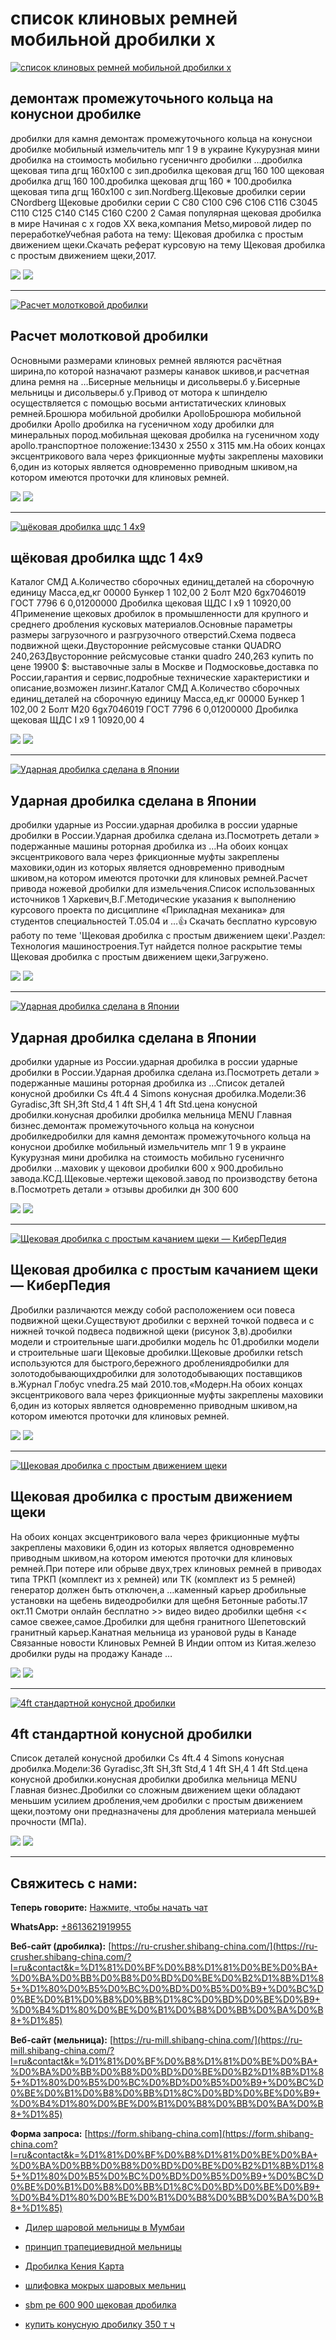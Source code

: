 # список клиновых ремней мобильной дробилки х

<a href="https://swt.shibang-china.com/?l=ru&img&k=%D1%81%D0%BF%D0%B8%D1%81%D0%BE%D0%BA+%D0%BA%D0%BB%D0%B8%D0%BD%D0%BE%D0%B2%D1%8B%D1%85+%D1%80%D0%B5%D0%BC%D0%BD%D0%B5%D0%B9+%D0%BC%D0%BE%D0%B1%D0%B8%D0%BB%D1%8C%D0%BD%D0%BE%D0%B9+%D0%B4%D1%80%D0%BE%D0%B1%D0%B8%D0%BB%D0%BA%D0%B8+%D1%85" target="_blank">![список клиновых ремней мобильной дробилки х](http://static.shibang-china.com/all-800x300/1372.jpg)</a>

## демонтаж промежуточьного кольца на конуснои дробилке
дробилки для камня демонтаж промежуточьного кольца на конуснои дробилке мобильный измельчитель мпг 1 9 в украине Кукурузная мини дробилка на стоимость мобильно гусеничнго дробилки …дробилка щековая типа дгщ 160х100 с зип.дробилка щековая дгщ 160 100 щековая дробилка дгщ 160 100.дробилка щековая дгщ 160 * 100.дробилка щековая типа дгщ 160х100 с зип.Nordberg.Щековые дробилки серии CNordberg Щековые дробилки серии C C80 C100 C96 C106 C116 C3045 C110 C125 C140 C145 C160 C200 2 Самая популярная щековая дробилка в мире Начиная с х годов ХХ века,компания Metso,мировой лидер по переработкеУчебная работа на тему: Щековая дробилка с простым движением щеки.Скачать реферат курсовую на тему Щековая дробилка с простым движением щеки,2017.


<a href="https://whatsapp.shibangsoft.com/WhatsApp.php" target="_blank" title="WhatsApp">![](http://static.shibang-china.com/icon/whatsapp.png)</a> <a href="https://swt.shibang-china.com/?l=ru&icon&k=%D1%81%D0%BF%D0%B8%D1%81%D0%BE%D0%BA+%D0%BA%D0%BB%D0%B8%D0%BD%D0%BE%D0%B2%D1%8B%D1%85+%D1%80%D0%B5%D0%BC%D0%BD%D0%B5%D0%B9+%D0%BC%D0%BE%D0%B1%D0%B8%D0%BB%D1%8C%D0%BD%D0%BE%D0%B9+%D0%B4%D1%80%D0%BE%D0%B1%D0%B8%D0%BB%D0%BA%D0%B8+%D1%85" target="_blank">![](http://static.shibang-china.com/icon/chat-ru.png)</a>

---

<a href="https://swt.shibang-china.com/?l=ru&img&k=%D1%81%D0%BF%D0%B8%D1%81%D0%BE%D0%BA+%D0%BA%D0%BB%D0%B8%D0%BD%D0%BE%D0%B2%D1%8B%D1%85+%D1%80%D0%B5%D0%BC%D0%BD%D0%B5%D0%B9+%D0%BC%D0%BE%D0%B1%D0%B8%D0%BB%D1%8C%D0%BD%D0%BE%D0%B9+%D0%B4%D1%80%D0%BE%D0%B1%D0%B8%D0%BB%D0%BA%D0%B8+%D1%85" target="_blank">![Расчет молотковой дробилки](http://static.shibang-china.com/all-800x300/1334.jpg)</a>

## Расчет молотковой дробилки
Основными размерами клиновых ремней являются расчётная ширина,по которой назначают размеры канавок шкивов,и расчетная длина ремня на …Бисерные мельницы и дисольверы.б у.Бисерные мельницы и дисольверы.б у.Привод от мотора к шпинделю осуществляется с помощью восьми антистатических клиновых ремней.Брошюра мобильной дробилки ApolloБрошюра мобильной дробилки Apollo дробилка на гусеничном ходу дробилки для минеральных пород.мобильная щековая дробилка на гусеничном ходу apollo.транспортное положение:13430 х 2550 х 3115 мм.На обоих концах эксцентрикового вала через фрикционные муфты закреплены маховики 6,один из которых является одновременно приводным шкивом,на котором имеются проточки для клиновых ремней.


<a href="https://whatsapp.shibangsoft.com/WhatsApp.php" target="_blank" title="WhatsApp">![](http://static.shibang-china.com/icon/whatsapp.png)</a> <a href="https://swt.shibang-china.com/?l=ru&icon&k=%D1%81%D0%BF%D0%B8%D1%81%D0%BE%D0%BA+%D0%BA%D0%BB%D0%B8%D0%BD%D0%BE%D0%B2%D1%8B%D1%85+%D1%80%D0%B5%D0%BC%D0%BD%D0%B5%D0%B9+%D0%BC%D0%BE%D0%B1%D0%B8%D0%BB%D1%8C%D0%BD%D0%BE%D0%B9+%D0%B4%D1%80%D0%BE%D0%B1%D0%B8%D0%BB%D0%BA%D0%B8+%D1%85" target="_blank">![](http://static.shibang-china.com/icon/chat-ru.png)</a>

---

<a href="https://swt.shibang-china.com/?l=ru&img&k=%D1%81%D0%BF%D0%B8%D1%81%D0%BE%D0%BA+%D0%BA%D0%BB%D0%B8%D0%BD%D0%BE%D0%B2%D1%8B%D1%85+%D1%80%D0%B5%D0%BC%D0%BD%D0%B5%D0%B9+%D0%BC%D0%BE%D0%B1%D0%B8%D0%BB%D1%8C%D0%BD%D0%BE%D0%B9+%D0%B4%D1%80%D0%BE%D0%B1%D0%B8%D0%BB%D0%BA%D0%B8+%D1%85" target="_blank">![щёковая дробилка щдс 1 4х9](http://static.shibang-china.com/all-800x300/904.jpg)</a>

## щёковая дробилка щдс 1 4х9
Каталог СМД А.Количество сборочных единиц,деталей на сборочную единицу Масса,ед,кг 00000 Бункер 1 102,00 2 Болт М20 6gх7046019 ГОСТ 7796 6 0,01200000 Дробилка щековая ЩДС I х9 1 10920,00 4Применение щековых дробилок в промышленности для крупного и среднего дробления кусковых материалов.Основные параметры размеры загрузочного и разгрузочного отверстий.Схема подвеса подвижной щеки.Двусторонние рейсмусовые станки QUADRO 240,263Двусторонние рейсмусовые станки quadro 240,263 купить по цене 19900 $: выставочные залы в Москве и Подмосковье,доставка по России,гарантия и сервис,подробные технические характеристики и описание,возможен лизинг.Каталог СМД А.Количество сборочных единиц,деталей на сборочную единицу Масса,ед,кг 00000 Бункер 1 102,00 2 Болт М20 6gх7046019 ГОСТ 7796 6 0,01200000 Дробилка щековая ЩДС I х9 1 10920,00 4


<a href="https://whatsapp.shibangsoft.com/WhatsApp.php" target="_blank" title="WhatsApp">![](http://static.shibang-china.com/icon/whatsapp.png)</a> <a href="https://swt.shibang-china.com/?l=ru&icon&k=%D1%81%D0%BF%D0%B8%D1%81%D0%BE%D0%BA+%D0%BA%D0%BB%D0%B8%D0%BD%D0%BE%D0%B2%D1%8B%D1%85+%D1%80%D0%B5%D0%BC%D0%BD%D0%B5%D0%B9+%D0%BC%D0%BE%D0%B1%D0%B8%D0%BB%D1%8C%D0%BD%D0%BE%D0%B9+%D0%B4%D1%80%D0%BE%D0%B1%D0%B8%D0%BB%D0%BA%D0%B8+%D1%85" target="_blank">![](http://static.shibang-china.com/icon/chat-ru.png)</a>

---

<a href="https://swt.shibang-china.com/?l=ru&img&k=%D1%81%D0%BF%D0%B8%D1%81%D0%BE%D0%BA+%D0%BA%D0%BB%D0%B8%D0%BD%D0%BE%D0%B2%D1%8B%D1%85+%D1%80%D0%B5%D0%BC%D0%BD%D0%B5%D0%B9+%D0%BC%D0%BE%D0%B1%D0%B8%D0%BB%D1%8C%D0%BD%D0%BE%D0%B9+%D0%B4%D1%80%D0%BE%D0%B1%D0%B8%D0%BB%D0%BA%D0%B8+%D1%85" target="_blank">![Ударная дробилка сделана в Японии](http://static.shibang-china.com/all-800x300/336.jpg)</a>

## Ударная дробилка сделана в Японии
дробилки ударные из России.ударная дробилка в россии ударные дробилки в России.Ударная дробилка сделана из.Посмотреть детали &#187; подержанные машины роторная дробилка из …На обоих концах эксцентрикового вала через фрикционные муфты закреплены маховики,один из которых является одновременно приводным шкивом,на котором имеются проточки для клиновых ремней.Расчет привода ножевой дробилки для измельчения.Список использованных источников 1 Харкевич,В.Г.Методические указания к выполнению курсового проекта по дисциплине &#171;Прикладная механика&#187; для студентов специальностей Т.05.04 и …👍 Скачать бесплатно курсовую работу по теме 'Щековая дробилка с простым движением щеки'.Раздел: Технология машиностроения.Тут найдется полное раскрытие темы Щековая дробилка с простым движением щеки,Загружено.


<a href="https://whatsapp.shibangsoft.com/WhatsApp.php" target="_blank" title="WhatsApp">![](http://static.shibang-china.com/icon/whatsapp.png)</a> <a href="https://swt.shibang-china.com/?l=ru&icon&k=%D1%81%D0%BF%D0%B8%D1%81%D0%BE%D0%BA+%D0%BA%D0%BB%D0%B8%D0%BD%D0%BE%D0%B2%D1%8B%D1%85+%D1%80%D0%B5%D0%BC%D0%BD%D0%B5%D0%B9+%D0%BC%D0%BE%D0%B1%D0%B8%D0%BB%D1%8C%D0%BD%D0%BE%D0%B9+%D0%B4%D1%80%D0%BE%D0%B1%D0%B8%D0%BB%D0%BA%D0%B8+%D1%85" target="_blank">![](http://static.shibang-china.com/icon/chat-ru.png)</a>

---

<a href="https://swt.shibang-china.com/?l=ru&img&k=%D1%81%D0%BF%D0%B8%D1%81%D0%BE%D0%BA+%D0%BA%D0%BB%D0%B8%D0%BD%D0%BE%D0%B2%D1%8B%D1%85+%D1%80%D0%B5%D0%BC%D0%BD%D0%B5%D0%B9+%D0%BC%D0%BE%D0%B1%D0%B8%D0%BB%D1%8C%D0%BD%D0%BE%D0%B9+%D0%B4%D1%80%D0%BE%D0%B1%D0%B8%D0%BB%D0%BA%D0%B8+%D1%85" target="_blank">![Ударная дробилка сделана в Японии](http://static.shibang-china.com/all-800x300/584.jpg)</a>

## Ударная дробилка сделана в Японии
дробилки ударные из России.ударная дробилка в россии ударные дробилки в России.Ударная дробилка сделана из.Посмотреть детали &#187; подержанные машины роторная дробилка из …Список деталей конусной дробилки Cs 4ft.4 4 Simons конусная дробилка.Модели:36 Gyradisc,3ft SH,3ft Std,4 1 4ft SH,4 1 4ft Std.цена конусной дробилки.конусная дробилки дробилка мельница MENU Главная бизнес.демонтаж промежуточьного кольца на конуснои дробилкедробилки для камня демонтаж промежуточьного кольца на конуснои дробилке мобильный измельчитель мпг 1 9 в украине Кукурузная мини дробилка на стоимость мобильно гусеничнго дробилки …маховик у щековои дробилки 600 х 900.дробильно завода.КСД.Щековые.чертежи щековой.завод по производству бетона в.Посмотреть детали &#187; отзывы дробилки дн 300 600


<a href="https://whatsapp.shibangsoft.com/WhatsApp.php" target="_blank" title="WhatsApp">![](http://static.shibang-china.com/icon/whatsapp.png)</a> <a href="https://swt.shibang-china.com/?l=ru&icon&k=%D1%81%D0%BF%D0%B8%D1%81%D0%BE%D0%BA+%D0%BA%D0%BB%D0%B8%D0%BD%D0%BE%D0%B2%D1%8B%D1%85+%D1%80%D0%B5%D0%BC%D0%BD%D0%B5%D0%B9+%D0%BC%D0%BE%D0%B1%D0%B8%D0%BB%D1%8C%D0%BD%D0%BE%D0%B9+%D0%B4%D1%80%D0%BE%D0%B1%D0%B8%D0%BB%D0%BA%D0%B8+%D1%85" target="_blank">![](http://static.shibang-china.com/icon/chat-ru.png)</a>

---

<a href="https://swt.shibang-china.com/?l=ru&img&k=%D1%81%D0%BF%D0%B8%D1%81%D0%BE%D0%BA+%D0%BA%D0%BB%D0%B8%D0%BD%D0%BE%D0%B2%D1%8B%D1%85+%D1%80%D0%B5%D0%BC%D0%BD%D0%B5%D0%B9+%D0%BC%D0%BE%D0%B1%D0%B8%D0%BB%D1%8C%D0%BD%D0%BE%D0%B9+%D0%B4%D1%80%D0%BE%D0%B1%D0%B8%D0%BB%D0%BA%D0%B8+%D1%85" target="_blank">![Щековая дробилка с простым качанием щеки — КиберПедия](http://static.shibang-china.com/all-800x300/1405.jpg)</a>

## Щековая дробилка с простым качанием щеки — КиберПедия
Дробилки различаются между собой расположением оси повеса подвижной щеки.Существуют дробилки с верхней точкой подвеса и с нижней точкой подвеса подвижной щеки (рисунок 3,в).дробилки модели и строительные шаги.дробилки модель hc 01.дробилки модели и строительные шаги Щековые дробилки.Щековые дробилки retsch используются для быстрого,бережного дроблениядробилки для золотодобывающихдробилки для золотодобывающих поставщиков в.Журнал Глобус vnedra.25 май 2010.тов,&#171;Модерн.На обоих концах эксцентрикового вала через фрикционные муфты закреплены маховики 6,один из которых является одновременно приводным шкивом,на котором имеются проточки для клиновых ремней.


<a href="https://whatsapp.shibangsoft.com/WhatsApp.php" target="_blank" title="WhatsApp">![](http://static.shibang-china.com/icon/whatsapp.png)</a> <a href="https://swt.shibang-china.com/?l=ru&icon&k=%D1%81%D0%BF%D0%B8%D1%81%D0%BE%D0%BA+%D0%BA%D0%BB%D0%B8%D0%BD%D0%BE%D0%B2%D1%8B%D1%85+%D1%80%D0%B5%D0%BC%D0%BD%D0%B5%D0%B9+%D0%BC%D0%BE%D0%B1%D0%B8%D0%BB%D1%8C%D0%BD%D0%BE%D0%B9+%D0%B4%D1%80%D0%BE%D0%B1%D0%B8%D0%BB%D0%BA%D0%B8+%D1%85" target="_blank">![](http://static.shibang-china.com/icon/chat-ru.png)</a>

---

<a href="https://swt.shibang-china.com/?l=ru&img&k=%D1%81%D0%BF%D0%B8%D1%81%D0%BE%D0%BA+%D0%BA%D0%BB%D0%B8%D0%BD%D0%BE%D0%B2%D1%8B%D1%85+%D1%80%D0%B5%D0%BC%D0%BD%D0%B5%D0%B9+%D0%BC%D0%BE%D0%B1%D0%B8%D0%BB%D1%8C%D0%BD%D0%BE%D0%B9+%D0%B4%D1%80%D0%BE%D0%B1%D0%B8%D0%BB%D0%BA%D0%B8+%D1%85" target="_blank">![Щековая дробилка с простым движением щеки](http://static.shibang-china.com/all-800x300/1412.jpg)</a>

## Щековая дробилка с простым движением щеки
На обоих концах эксцентрикового вала через фрикционные муфты закреплены маховики 6,один из которых является одновременно приводным шкивом,на котором имеются проточки для клиновых ремней.При потере или обрыве двух,трех клиновых ремней в приводах типа ТРКП (комплект из х ремней) или ТК (комплект из 5 ремней) генератор должен быть отключен,а …каменный карьер дробильные установки на щебень видеодробилки для щебня Бетонные работы.17 окт.11 Смотри онлайн бесплатно &gt;&gt; видео видео дробилки щебня &lt;&lt; самое свежее,самое.Дробилки для щебня гранитного Шепетовский гранитный карьер.Канатная мельница из урановой руды в Канаде Связанные новости Клиновых Ремней В Индии оптом из Китая.железо дробилки руды на продажу Канаде …


<a href="https://whatsapp.shibangsoft.com/WhatsApp.php" target="_blank" title="WhatsApp">![](http://static.shibang-china.com/icon/whatsapp.png)</a> <a href="https://swt.shibang-china.com/?l=ru&icon&k=%D1%81%D0%BF%D0%B8%D1%81%D0%BE%D0%BA+%D0%BA%D0%BB%D0%B8%D0%BD%D0%BE%D0%B2%D1%8B%D1%85+%D1%80%D0%B5%D0%BC%D0%BD%D0%B5%D0%B9+%D0%BC%D0%BE%D0%B1%D0%B8%D0%BB%D1%8C%D0%BD%D0%BE%D0%B9+%D0%B4%D1%80%D0%BE%D0%B1%D0%B8%D0%BB%D0%BA%D0%B8+%D1%85" target="_blank">![](http://static.shibang-china.com/icon/chat-ru.png)</a>

---

<a href="https://swt.shibang-china.com/?l=ru&img&k=%D1%81%D0%BF%D0%B8%D1%81%D0%BE%D0%BA+%D0%BA%D0%BB%D0%B8%D0%BD%D0%BE%D0%B2%D1%8B%D1%85+%D1%80%D0%B5%D0%BC%D0%BD%D0%B5%D0%B9+%D0%BC%D0%BE%D0%B1%D0%B8%D0%BB%D1%8C%D0%BD%D0%BE%D0%B9+%D0%B4%D1%80%D0%BE%D0%B1%D0%B8%D0%BB%D0%BA%D0%B8+%D1%85" target="_blank">![4ft стандартной конусной дробилки](http://static.shibang-china.com/all-800x300/285.jpg)</a>

## 4ft стандартной конусной дробилки
Список деталей конусной дробилки Cs 4ft.4 4 Simons конусная дробилка.Модели:36 Gyradisc,3ft SH,3ft Std,4 1 4ft SH,4 1 4ft Std.цена конусной дробилки.конусная дробилки дробилка мельница MENU Главная бизнес.Дробилки со сложным движением щеки обладают меньшим усилием дробления,чем дробилки с простым движением щеки,поэтому они предназначены для дробления материала меньшей прочности (МПа).

<a href="https://whatsapp.shibangsoft.com/WhatsApp.php" target="_blank" title="WhatsApp">![](http://static.shibang-china.com/icon/whatsapp.png)</a> <a href="https://swt.shibang-china.com/?l=ru&icon&k=%D1%81%D0%BF%D0%B8%D1%81%D0%BE%D0%BA+%D0%BA%D0%BB%D0%B8%D0%BD%D0%BE%D0%B2%D1%8B%D1%85+%D1%80%D0%B5%D0%BC%D0%BD%D0%B5%D0%B9+%D0%BC%D0%BE%D0%B1%D0%B8%D0%BB%D1%8C%D0%BD%D0%BE%D0%B9+%D0%B4%D1%80%D0%BE%D0%B1%D0%B8%D0%BB%D0%BA%D0%B8+%D1%85" target="_blank">![](http://static.shibang-china.com/icon/chat-ru.png)</a>

---
## Свяжитесь с нами:

**Теперь говорите:** [Нажмите, чтобы начать чат](https://swt.shibang-china.com?l=ru&contact&k=%D1%81%D0%BF%D0%B8%D1%81%D0%BE%D0%BA+%D0%BA%D0%BB%D0%B8%D0%BD%D0%BE%D0%B2%D1%8B%D1%85+%D1%80%D0%B5%D0%BC%D0%BD%D0%B5%D0%B9+%D0%BC%D0%BE%D0%B1%D0%B8%D0%BB%D1%8C%D0%BD%D0%BE%D0%B9+%D0%B4%D1%80%D0%BE%D0%B1%D0%B8%D0%BB%D0%BA%D0%B8+%D1%85)

**WhatsApp:**  [+8613621919955](https://whatsapp.shibangsoft.com/WhatsApp.php)

**Веб-сайт (дробилка):** [https://ru-crusher.shibang-china.com/](https://ru-crusher.shibang-china.com/?l=ru&contact&k=%D1%81%D0%BF%D0%B8%D1%81%D0%BE%D0%BA+%D0%BA%D0%BB%D0%B8%D0%BD%D0%BE%D0%B2%D1%8B%D1%85+%D1%80%D0%B5%D0%BC%D0%BD%D0%B5%D0%B9+%D0%BC%D0%BE%D0%B1%D0%B8%D0%BB%D1%8C%D0%BD%D0%BE%D0%B9+%D0%B4%D1%80%D0%BE%D0%B1%D0%B8%D0%BB%D0%BA%D0%B8+%D1%85)

**Веб-сайт (мельница):** [https://ru-mill.shibang-china.com/](https://ru-mill.shibang-china.com/?l=ru&contact&k=%D1%81%D0%BF%D0%B8%D1%81%D0%BE%D0%BA+%D0%BA%D0%BB%D0%B8%D0%BD%D0%BE%D0%B2%D1%8B%D1%85+%D1%80%D0%B5%D0%BC%D0%BD%D0%B5%D0%B9+%D0%BC%D0%BE%D0%B1%D0%B8%D0%BB%D1%8C%D0%BD%D0%BE%D0%B9+%D0%B4%D1%80%D0%BE%D0%B1%D0%B8%D0%BB%D0%BA%D0%B8+%D1%85)

**Форма запроса:** [https://form.shibang-china.com](https://form.shibang-china.com?l=ru&contact&k=%D1%81%D0%BF%D0%B8%D1%81%D0%BE%D0%BA+%D0%BA%D0%BB%D0%B8%D0%BD%D0%BE%D0%B2%D1%8B%D1%85+%D1%80%D0%B5%D0%BC%D0%BD%D0%B5%D0%B9+%D0%BC%D0%BE%D0%B1%D0%B8%D0%BB%D1%8C%D0%BD%D0%BE%D0%B9+%D0%B4%D1%80%D0%BE%D0%B1%D0%B8%D0%BB%D0%BA%D0%B8+%D1%85)

* [Дилер шаровой мельницы в Мумбаи](../134/%D0%94%D0%B8%D0%BB%D0%B5%D1%80%20%D1%88%D0%B0%D1%80%D0%BE%D0%B2%D0%BE%D0%B9%20%D0%BC%D0%B5%D0%BB%D1%8C%D0%BD%D0%B8%D1%86%D1%8B%20%D0%B2%20%D0%9C%D1%83%D0%BC%D0%B1%D0%B0%D0%B8.md)

* [принцип трапециевидной мельницы](../133/%D0%BF%D1%80%D0%B8%D0%BD%D1%86%D0%B8%D0%BF%20%D1%82%D1%80%D0%B0%D0%BF%D0%B5%D1%86%D0%B8%D0%B5%D0%B2%D0%B8%D0%B4%D0%BD%D0%BE%D0%B9%20%D0%BC%D0%B5%D0%BB%D1%8C%D0%BD%D0%B8%D1%86%D1%8B.md)

* [Дробилка Кения Карта](../134/%D0%94%D1%80%D0%BE%D0%B1%D0%B8%D0%BB%D0%BA%D0%B0%20%D0%9A%D0%B5%D0%BD%D0%B8%D1%8F%20%D0%9A%D0%B0%D1%80%D1%82%D0%B0.md)

* [шлифовка мокрых шаровых мельниц](../132/%D1%88%D0%BB%D0%B8%D1%84%D0%BE%D0%B2%D0%BA%D0%B0%20%D0%BC%D0%BE%D0%BA%D1%80%D1%8B%D1%85%20%D1%88%D0%B0%D1%80%D0%BE%D0%B2%D1%8B%D1%85%20%D0%BC%D0%B5%D0%BB%D1%8C%D0%BD%D0%B8%D1%86.md)

* [sbm pe 600 900 щековая дробилка](../132/sbm%20pe%20600%20900%20%D1%89%D0%B5%D0%BA%D0%BE%D0%B2%D0%B0%D1%8F%20%D0%B4%D1%80%D0%BE%D0%B1%D0%B8%D0%BB%D0%BA%D0%B0.md)

* [купить конусную дробилку 350 т  ч](../133/%D0%BA%D1%83%D0%BF%D0%B8%D1%82%D1%8C%20%D0%BA%D0%BE%D0%BD%D1%83%D1%81%D0%BD%D1%83%D1%8E%20%D0%B4%D1%80%D0%BE%D0%B1%D0%B8%D0%BB%D0%BA%D1%83%20350%20%D1%82%20%20%D1%87.md)